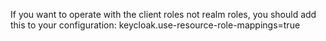 

If you want to operate with the client roles not realm roles, you should add this to your configuration:
    keycloak.use-resource-role-mappings=true
